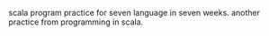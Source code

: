 scala program practice for seven language in seven weeks.
another practice from programming in scala.
